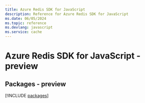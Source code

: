 ```yaml
---
title: Azure Redis SDK for JavaScript
description: Reference for Azure Redis SDK for JavaScript
ms.date: 06/05/2024
ms.topic: reference
ms.devlang: javascript
ms.service: cache
---
```

# Azure Redis SDK for JavaScript - preview
## Packages - preview
[!INCLUDE [packages](redis-index.md)]